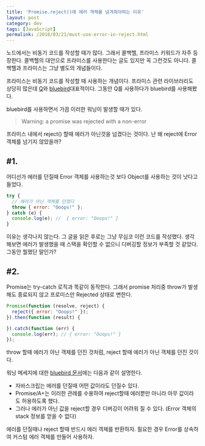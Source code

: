 ```yaml
---
title: 'Promise.reject()에 에러 객체를 넘겨줘야하는 이유'
layout: post
category: dev
tags: [JavaScript]
permalink: /2016/03/21/must-use-error-in-reject.html
---
```


노드에서는 비동기 코드를 작성할 때가 많다. 그래서 콜백헬, 프라미스 키워드가 자주 등장한다.
콜백헬의 대안으로 프라미스를 사용한다는 글도 있지만 꼭 그런것도 아니다.
콜백헬과 프라미스는 그냥 별도의 개념들이다.

프라미스는 비동기 코드를 작성할 때 사용하는 개념이다.
프라미스 관련 라이브러리도 상당히 많은데 [Q](https://github.com/kriskowal/q)와
[bluebird](http://bluebirdjs.com/docs/getting-started.html)대표적이다.
그동안 Q를 사용하다가 bluebird를 사용해봤다.

bluebird를 사용하면서 가끔 이러한 워닝이 발생할 때가 있다.

> Warning: a promise was rejected with a non-error

프라미스 내에서 reject() 할때 에러가 아닌것을 넘겼다는 것이다.
난 왜 reject에 Error 객체를 넘기지 않았을까?

## #1.

어디선가 에러를 던질때 Error 객체를 사용하는것 보다 Object를 사용하는 것이 낫다고 들었다.

```javascript
try {
  // 에러가 아닌 객체를 던졌다
  throw { error: "Ooops!" };
} catch (e) {
  console.log(e); //  { error: "Ooops!" }
}
```

이유는 생각나지 않는다. 그 글을 읽은 후로는 그냥 무심코 이런 코드를 작성했다.
생각해보면 에러가 발생했을 때 스택을 확인할 수 없으니 디버깅할 정보가 부족할 것 같았다.
그동안 뭘했단 말인가?


## #2.

Promise는 try-catch 로직과 똑같이 동작한다.
그래서 promise 처리중 throw가 발생해도 종료되지 않고 프로미스만 Rejected 상태로 변한다.

```javascript
Promise(function (resolve, reject) {
  reject({ error: "Ooops!" });
}).then(function (result) {

}).catch(function (err) {
  console.log(err); // { error: "Ooops!" }
});
```


throw 할때 에러가 아닌 객체를 던진 것처럼, reject 할때 에러가 아닌 객체를 던진 것이다.

워닝 메세지에 대한 [bluebird 문서](https://github.com/petkaantonov/bluebird/blob/master/docs/docs/warning-explanations.md#warning-a-promise-was-rejected-with-a-non-error)에는
다음과 같이 설명한다.

* 자바스크립는 에러를 던질때 어떤 값이라도 던질수 있다.
* Promise/A+는 이러한 관례를 수용하여 reject할때 에러뿐만 아니라 아무 값이라도 허용하도록 했다.
* 그러나 에러가 아닌 값을 reject할 경우 디버깅이 어려워 질 수 있다. (Error 객체의 stack 정보를 얻을 수 없다)

에러를 던질때나 reject 할때 반드시 에러 객체를 반환하자.
필요한 경우 Error를 상속하여 커스텀 에러 객체를 만들어 사용하자.
